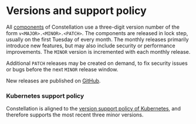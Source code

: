 # Versions and support policy

All [components](components.md) of Constellation use a three-digit version number of the form `v<MAJOR>.<MINOR>.<PATCH>`.
The components are released in lock step, usually on the first Tuesday of every month. The monthly releases primarily introduce new features, but may also include security or performance improvements. The `MINOR` version is incremented with each monthly release.

Additional `PATCH` releases may be created on demand, to fix security issues or bugs before the next `MINOR` release window.

New releases are published on [GitHub](https://github.com/edgelesssys/constellation/releases).

### Kubernetes support policy

Constellation is aligned to the [version support policy of Kubernetes](https://kubernetes.io/releases/version-skew-policy/#supported-versions), and therefore supports the most recent three minor versions.
